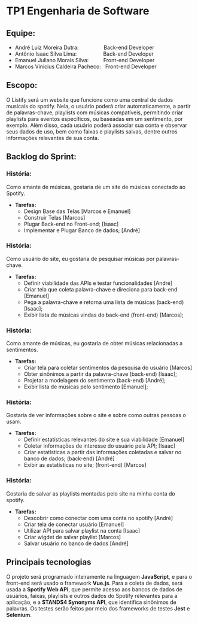 # TP1 Engenharia de Software

## Equipe:

* André Luiz Moreira Dutra: &nbsp;&nbsp;&nbsp;&nbsp;&nbsp;&nbsp;&nbsp;&nbsp;&nbsp;&nbsp;&nbsp;&nbsp;&nbsp;&nbsp;&nbsp;&nbsp;Back-end Developer
* Antônio Isaac Silva Lima: &nbsp;&nbsp;&nbsp;&nbsp;&nbsp;&nbsp;&nbsp;&nbsp;&nbsp;&nbsp;&nbsp;&nbsp;&nbsp;&nbsp;&nbsp;&nbsp;&nbsp;Back-end Developer
* Emanuel Juliano Morais Silva: &nbsp;&nbsp;&nbsp;&nbsp;&nbsp;&nbsp;&nbsp;&nbsp;&nbsp;Front-end Developer
* Marcos Vinicius Caldeira Pacheco: &nbsp;&nbsp;Front-end Developer

## Escopo:
O Listify será um website que funcione como uma central de dados musicais do spotify. Nela, o usuário poderá criar automaticamente, a partir de palavras-chave, playlists com músicas compatíveis, permitindo criar playlists para eventos específicos, ou baseadas em um sentimento, por exemplo. Além disso, cada usuário poderá associar sua conta e observar seus dados de uso, bem como faixas e playlists salvas, dentre outros informações relevantes de sua conta.

## Backlog do Sprint:

### História:
  Como amante de músicas, gostaria de um site de músicas conectado ao Spotify.
  * **Tarefas:**
    * Design Base das Telas [Marcos e Emanuel]
    * Construir Telas [Marcos]
    * Plugar Back-end no Front-end; [Isaac] 
    * Implementar e Plugar Banco de dados; [André]

### História:
Como usuário do site, eu gostaria de pesquisar músicas por palavras-chave.
* **Tarefas:**
  * Definir viabilidade das APIs e testar funcionalidades [André]
  * Criar tela que coleta palavra-chave e direciona para back-end  [Emanuel]
  * Pega a palavra-chave e retorna uma lista de músicas (back-end) [Isaac];
  * Exibir lista de músicas vindas do back-end (front-end) [Marcos];


### História:
Como amante de músicas, eu gostaria de obter músicas relacionadas a sentimentos.
* **Tarefas:**
  * Criar tela para coletar sentimentos da pesquisa do usuário [Marcos]
  * Obter sinônimos a partir da palavra-chave (back-end) [Isaac];
  * Projetar a modelagem do sentimento (back-end) [André];
  * Exibir lista de músicas pelo sentimento [Emanuel];


### História:
Gostaria de ver informações sobre o site e sobre como outras pessoas o usam.
* **Tarefas:**
  * Definir estatísticas relevantes do site e sua viabilidade [Emanuel]
  * Coletar informações de interesse do usuário pela API; [Isaac]
  * Criar estatísticas a partir das informações coletadas e salvar no banco de dados; (back-end) [André]
  * Exibir as estatísticas no site; (front-end) [Marcos]



### História:
Gostaria de salvar as playlists montadas pelo site na minha conta do spotify.
* **Tarefas:**
  * Descobrir como conectar com uma conta no spotify [André]
  * Criar tela de conectar usuário [Emanuel]
  * Utilizar API para salvar playlist na conta [Isaac]
  * Criar wigdet de salvar playlist [Marcos]
  * Salvar usuário no banco de dados [André]

## Principais tecnologias
O projeto será programado inteiramente na linguagem **JavaScript**, e para o front-end será usado o framework **Vue.js**. Para a coleta de dados, será usada a **Spotify Web API**, que permite acesso aos bancos de dados de usuários, faixas, playlists e outros dados do Spotify relevantes para a aplicação, e a **STANDS4 Synonyms API**, que identifica sinônimos de palavras. Os testes serão feitos por meio dos frameworks de testes **Jest** e **Selenium**.

